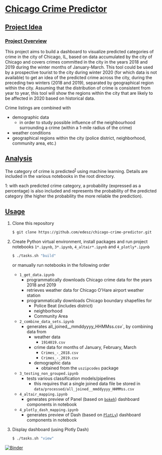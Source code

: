 # [Chicago Crime Predictor](#chicago-crime-predictor)

## [Project Idea](#project-idea)

### [Project Overview](#project-overview)
This project aims to build a dashboard to visualize predicted categories of crime in the city of Chicago, IL, based on data accumulated by the city of Chicago and covers crimes committed in the city in the years 2018 and 2019 during the winter months of January-March. This tool could be used by a prospective tourist to the city during winter 2020 (for which data is not available) to get an idea of the predicted crime across the city, during the preceding two winters (2018 and 2019), separated by geographical region within the city. Assuming that the distribution of crime is consistent from year to year, this tool will show the regions within the city that are likely to be affected in 2020 based on historical data.

Crime listings are combined with
- demographic data
  - in order to study possible influence of the neighbourhood surrounding a crime (within a 1-mile radius of the crime)
- weather conditions
- geographical regions within the city (police district, neighborhood, community area, etc.)

## [Analysis](#anlysis)
The category of crime is predicted<sup>[1](#myfootnote1)</sup> using machine learning. Details are included in the various notebooks in the root directory.

<a name="myfootnote1">1</a>: with each predicted crime category, a probability (expressed as a percentage) is also included and represents the probability of the predicted category (the higher the probability the more reliable the prediction).

## [Usage](#usage)
1. Clone this repository
   ```bash
   $ git clone https://github.com/edesz/chicago-crime-predictor.git
   ```
2. Create Python virtual environment, install packages and run project notebooks `1*.ipynb`, `3*.ipynb`, `4_altair*.ipynb` and `4_plotly*.ipynb`
   ```bash
   $ ./tasks.sh "build"
   ```

   or manually run notebooks in the following order
   - `1_get_data.ipynb`
     - programmatically downloads Chicago crime data for the years 2018 and 2019
     - retrieves weather data for Chicago O'Hare airport weather station
     - programmatically downloads Chicago boundary shapefiles for
       - Police Beat (includes district)
       - neighborhood
       - Community Area
   - `2_combine_data_sets.ipynb`
     - generates all_joined__mmddyyyy_HHMMss.csv`, by combining data from
       - weather data
         - `1914019.csv`
       - crime data for months of January, February, March
         - `Crimes_-_2018.csv`
         - `Crimes_-_2019.csv`
       - demographic data
         - obtained from the `uszipcodes` package
   - `3_testing_non_grouped.ipynb`
     - tests various classification models/pipelines
       - this requires that a single joined data file be stored in `data/processed/all_joined__mmddyyyy_HHMMss.csv`
   - `4_altair_mapping.ipynb`
     - generates preview of Panel (based on [`bokeh`](https://pypi.org/project/bokeh/)) dashboard components in notebook
   - `4_plotly_dash_mapping.ipynb`
     - generates preview of Dash (based on [`PlotLy`](https://plot.ly/)) dashboard components in notebook
4. Display dashboard (using Plotly Dash)
   ```bash
   $ ./tasks.sh "view"
   ```

[![Binder](https://mybinder.org/badge_logo.svg)](https://mybinder.org/v2/gh/edesz/chicago-crime-predictor/master)
